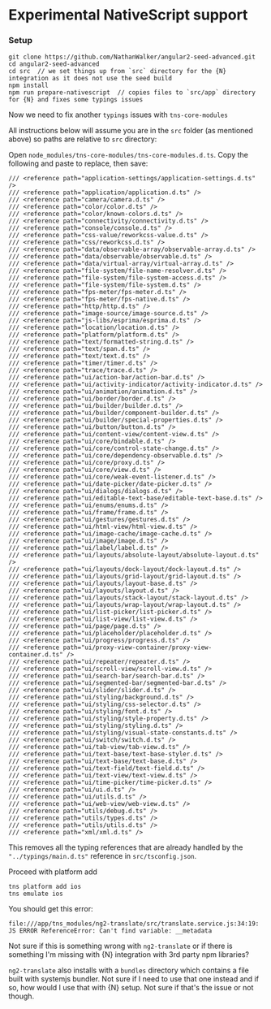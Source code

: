 # Experimental NativeScript support

### Setup

```
git clone https://github.com/NathanWalker/angular2-seed-advanced.git
cd angular2-seed-advanced
cd src  // we set things up from `src` directory for the {N} integration as it does not use the seed build
npm install
npm run prepare-nativescript  // copies files to `src/app` directory for {N} and fixes some typings issues
```

Now we need to fix another `typings` issues with `tns-core-modules`

All instructions below will assume you are in the `src` folder (as mentioned above) so paths are relative to `src` directory:

Open `node_modules/tns-core-modules/tns-core-modules.d.ts`. Copy the following and paste to replace, then save:

```
/// <reference path="application-settings/application-settings.d.ts" />
/// <reference path="application/application.d.ts" />
/// <reference path="camera/camera.d.ts" />
/// <reference path="color/color.d.ts" />
/// <reference path="color/known-colors.d.ts" />
/// <reference path="connectivity/connectivity.d.ts" />
/// <reference path="console/console.d.ts" />
/// <reference path="css-value/reworkcss-value.d.ts" />
/// <reference path="css/reworkcss.d.ts" />
/// <reference path="data/observable-array/observable-array.d.ts" />
/// <reference path="data/observable/observable.d.ts" />
/// <reference path="data/virtual-array/virtual-array.d.ts" />
/// <reference path="file-system/file-name-resolver.d.ts" />
/// <reference path="file-system/file-system-access.d.ts" />
/// <reference path="file-system/file-system.d.ts" />
/// <reference path="fps-meter/fps-meter.d.ts" />
/// <reference path="fps-meter/fps-native.d.ts" />
/// <reference path="http/http.d.ts" />
/// <reference path="image-source/image-source.d.ts" />
/// <reference path="js-libs/esprima/esprima.d.ts" />
/// <reference path="location/location.d.ts" />
/// <reference path="platform/platform.d.ts" />
/// <reference path="text/formatted-string.d.ts" />
/// <reference path="text/span.d.ts" />
/// <reference path="text/text.d.ts" />
/// <reference path="timer/timer.d.ts" />
/// <reference path="trace/trace.d.ts" />
/// <reference path="ui/action-bar/action-bar.d.ts" />
/// <reference path="ui/activity-indicator/activity-indicator.d.ts" />
/// <reference path="ui/animation/animation.d.ts" />
/// <reference path="ui/border/border.d.ts" />
/// <reference path="ui/builder/builder.d.ts" />
/// <reference path="ui/builder/component-builder.d.ts" />
/// <reference path="ui/builder/special-properties.d.ts" />
/// <reference path="ui/button/button.d.ts" />
/// <reference path="ui/content-view/content-view.d.ts" />
/// <reference path="ui/core/bindable.d.ts" />
/// <reference path="ui/core/control-state-change.d.ts" />
/// <reference path="ui/core/dependency-observable.d.ts" />
/// <reference path="ui/core/proxy.d.ts" />
/// <reference path="ui/core/view.d.ts" />
/// <reference path="ui/core/weak-event-listener.d.ts" />
/// <reference path="ui/date-picker/date-picker.d.ts" />
/// <reference path="ui/dialogs/dialogs.d.ts" />
/// <reference path="ui/editable-text-base/editable-text-base.d.ts" />
/// <reference path="ui/enums/enums.d.ts" />
/// <reference path="ui/frame/frame.d.ts" />
/// <reference path="ui/gestures/gestures.d.ts" />
/// <reference path="ui/html-view/html-view.d.ts" />
/// <reference path="ui/image-cache/image-cache.d.ts" />
/// <reference path="ui/image/image.d.ts" />
/// <reference path="ui/label/label.d.ts" />
/// <reference path="ui/layouts/absolute-layout/absolute-layout.d.ts" />
/// <reference path="ui/layouts/dock-layout/dock-layout.d.ts" />
/// <reference path="ui/layouts/grid-layout/grid-layout.d.ts" />
/// <reference path="ui/layouts/layout-base.d.ts" />
/// <reference path="ui/layouts/layout.d.ts" />
/// <reference path="ui/layouts/stack-layout/stack-layout.d.ts" />
/// <reference path="ui/layouts/wrap-layout/wrap-layout.d.ts" />
/// <reference path="ui/list-picker/list-picker.d.ts" />
/// <reference path="ui/list-view/list-view.d.ts" />
/// <reference path="ui/page/page.d.ts" />
/// <reference path="ui/placeholder/placeholder.d.ts" />
/// <reference path="ui/progress/progress.d.ts" />
/// <reference path="ui/proxy-view-container/proxy-view-container.d.ts" />
/// <reference path="ui/repeater/repeater.d.ts" />
/// <reference path="ui/scroll-view/scroll-view.d.ts" />
/// <reference path="ui/search-bar/search-bar.d.ts" />
/// <reference path="ui/segmented-bar/segmented-bar.d.ts" />
/// <reference path="ui/slider/slider.d.ts" />
/// <reference path="ui/styling/background.d.ts" />
/// <reference path="ui/styling/css-selector.d.ts" />
/// <reference path="ui/styling/font.d.ts" />
/// <reference path="ui/styling/style-property.d.ts" />
/// <reference path="ui/styling/styling.d.ts" />
/// <reference path="ui/styling/visual-state-constants.d.ts" />
/// <reference path="ui/switch/switch.d.ts" />
/// <reference path="ui/tab-view/tab-view.d.ts" />
/// <reference path="ui/text-base/text-base-styler.d.ts" />
/// <reference path="ui/text-base/text-base.d.ts" />
/// <reference path="ui/text-field/text-field.d.ts" />
/// <reference path="ui/text-view/text-view.d.ts" />
/// <reference path="ui/time-picker/time-picker.d.ts" />
/// <reference path="ui/ui.d.ts" />
/// <reference path="ui/utils.d.ts" />
/// <reference path="ui/web-view/web-view.d.ts" />
/// <reference path="utils/debug.d.ts" />
/// <reference path="utils/types.d.ts" />
/// <reference path="utils/utils.d.ts" />
/// <reference path="xml/xml.d.ts" />
```

This removes all the typing references that are already handled by the `"../typings/main.d.ts"` reference in `src/tsconfig.json`.

Proceed with platform add

```
tns platform add ios
tns emulate ios
```

You should get this error:
```
file:///app/tns_modules/ng2-translate/src/translate.service.js:34:19: JS ERROR ReferenceError: Can't find variable: __metadata
```

Not sure if this is something wrong with `ng2-translate` or if there is something I'm missing with {N} integration with 3rd party npm libraries?

`ng2-translate` also installs with a `bundles` directory which contains a file built with systemjs bundler. Not sure if I need to use that one instead and if so, how would I use that with {N} setup. Not sure if that's the issue or not though.





